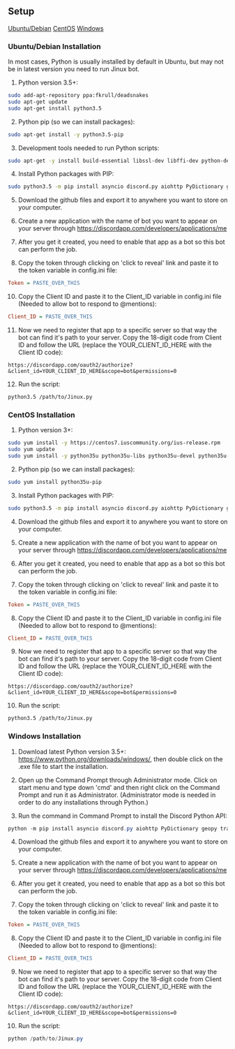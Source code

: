 ## Setup
[Ubuntu/Debian](#ubuntudebian-installation) [CentOS](#centos-installation) [Windows](#windows-installation)
### Ubuntu/Debian Installation
In most cases, Python is usually installed by default in Ubuntu, but may not be in latest version you need to run Jinux bot.

1) Python version 3.5+:
```Bash
sudo add-apt-repository ppa:fkrull/deadsnakes
sudo apt-get update
sudo apt-get install python3.5
```

2) Python pip (so we can install packages):
```Bash
sudo apt-get install -y python3.5-pip
```

3) Development tools needed to run Python scripts:
```Bash
sudo apt-get -y install build-essential libssl-dev libffi-dev python-dev
```

4) Install Python packages with PIP:
```Bash
sudo python3.5 -m pip install asyncio discord.py aiohttp PyDictionary geopy translate bs4
```

5) Download the github files and export it to anywhere you want to store on your computer.

7) Create a new application with the name of bot you want to appear on your server through https://discordapp.com/developers/applications/me

8) After you get it created, you need to enable that app as a bot so this bot can perform the job.

9) Copy the token through clicking on 'click to reveal' link and paste it to the token variable in config.ini file:
```Ini
Token = PASTE_OVER_THIS
```

10) Copy the Client ID and paste it to the Client_ID variable in config.ini file (Needed to allow bot to respond to @mentions):
```Ini
Client_ID = PASTE_OVER_THIS
```

11) Now we need to register that app to a specific server so that way the bot can find it's path to your server. Copy the 18-digit code from Client ID and follow the URL (replace the YOUR_CLIENT_ID_HERE with the Client ID code):
```
https://discordapp.com/oauth2/authorize?&client_id=YOUR_CLIENT_ID_HERE&scope=bot&permissions=0
```

12) Run the script:
```Bash
python3.5 /path/to/Jinux.py
```


### CentOS Installation

1) Python version 3+:
```Bash
sudo yum install -y https://centos7.iuscommunity.org/ius-release.rpm
sudo yum update
sudo yum install -y python35u python35u-libs python35u-devel python35u-pip
```

2) Python pip (so we can install packages):
```Bash
sudo yum install python35u-pip
```

3) Install Python packages with PIP:
```Bash
sudo python3.5 -m pip install asyncio discord.py aiohttp PyDictionary geopy translate bs4
```

4) Download the github files and export it to anywhere you want to store on your computer.

5) Create a new application with the name of bot you want to appear on your server through https://discordapp.com/developers/applications/me

6) After you get it created, you need to enable that app as a bot so this bot can perform the job.

7) Copy the token through clicking on 'click to reveal' link and paste it to the token variable in config.ini file:
```Ini
Token = PASTE_OVER_THIS
```

8) Copy the Client ID and paste it to the Client_ID variable in config.ini file (Needed to allow bot to respond to @mentions):
```Ini
Client_ID = PASTE_OVER_THIS
```

9) Now we need to register that app to a specific server so that way the bot can find it's path to your server. Copy the 18-digit code from Client ID and follow the URL (replace the YOUR_CLIENT_ID_HERE with the Client ID code):
```
https://discordapp.com/oauth2/authorize?&client_id=YOUR_CLIENT_ID_HERE&scope=bot&permissions=0
```

10) Run the script:
```Bash
python3.5 /path/to/Jinux.py
```


### Windows Installation

1) Download latest Python version 3.5+: https://www.python.org/downloads/windows/, then double click on the .exe file to start the installation.

2) Open up the Command Prompt through Administrator mode.
Click on start menu and type down 'cmd' and then right click on the Command Prompt and run it as Administrator. (Administrator mode is needed in order to do any installations through Python.)

3) Run the command in Command Prompt to install the Discord Python API:
```PowerShell
python -m pip install asyncio discord.py aiohttp PyDictionary geopy translate bs4
```

4) Download the github files and export it to anywhere you want to store on your computer.

5) Create a new application with the name of bot you want to appear on your server through https://discordapp.com/developers/applications/me

6) After you get it created, you need to enable that app as a bot so this bot can perform the job.

7) Copy the token through clicking on 'click to reveal' link and paste it to the token variable in config.ini file:
```Ini
Token = PASTE_OVER_THIS
```

8) Copy the Client ID and paste it to the Client_ID variable in config.ini file (Needed to allow bot to respond to @mentions):
```Ini
Client_ID = PASTE_OVER_THIS
```

9) Now we need to register that app to a specific server so that way the bot can find it's path to your server. Copy the 18-digit code from Client ID and follow the URL (replace the YOUR_CLIENT_ID_HERE with the Client ID code):
```
https://discordapp.com/oauth2/authorize?&client_id=YOUR_CLIENT_ID_HERE&scope=bot&permissions=0
```

10) Run the script:
```PowerShell
python /path/to/Jinux.py
```
